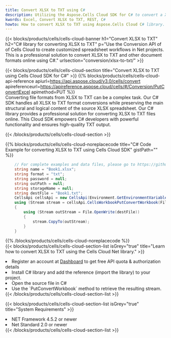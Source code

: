 ```yaml
---
title: Convert XLSX to TXT using C# 
description: Utilizing the Aspose.Cells Cloud SDK for C# to convert a XLSX format file to a TXT format file. 
kwords: Excel, Convert XLSX to TXT, REST, C#
howto: How to convert XLSX to TXT using Aspose.Cells Cloud C# library.
---
```



{{< blocks/products/cells/cells-cloud-banner h1="Convert XLSX to TXT" h2="C# library for converting XLSX to TXT" p="Use the Conversion API of of Cells Cloud to create customized spreadsheet workflows in Net projects. This is a professional solution to convert XLSX to TXT and other document formats online using C#." urlsection="conversion/xlsx-to-txt/" >}}

{{< blocks/products/cells/cells-cloud-section  title="Convert XLSX to TXT using Cells Cloud SDK for C#" >}}
{{% blocks/products/cells/cells-cloud-api-reference  apiurl=https://api.aspose.cloud/v3.0/cells/convert  apireferenceurl=https://apireference.aspose.cloud/cells/#/Conversion/PutConvertExcel  apimethod=PUT %}}
<br/>
Converting file formats from XLSX to TXT can be a complex task. Our C# SDK handles all XLSX to TXT format conversions while preserving the main structural and logical content of the source XLSX spreadsheet. Our C# library provides a professional solution for converting XLSX to TXT files online. This Cloud SDK empowers C# developers with powerful functionality and ensures high-quality TXT output.

{{< /blocks/products/cells/cells-cloud-section >}}

{{% blocks/products/cells/cells-cloud-noreplacecode title="C# Code Example for converting XLSX to TXT using Cells Cloud SDK" gistPath="" %}}
 
```cs
    // For complete examples and data files, please go to https://github.com/aspose-cells-cloud/aspose-cells-cloud-dotnet/
    string name = "Book1.xlsx";
    string format = "txt";
    string password = null;
    string outPath = null;
    string storageName = null;
    string destFile = "Book1.txt";
    CellsApi cellsApi = new CellsApi(Environment.GetEnvironmentVariable("ProductClientId"), Environment.GetEnvironmentVariable("ProductClientSecret"));
    using (Stream stream = cellsApi.CellsWorkbookPutConvertWorkbook(File.OpenRead(name), format, password, outPath, storageName))
    {
        using (Stream outStream = File.OpenWrite(destFile))
        {
            stream.CopyTo(outStream);
        }
    }
```
 
{{% /blocks/products/cells/cells-cloud-noreplacecode  %}}
<br/>
{{< blocks/products/cells/cells-cloud-section-list isGrey="true"  title="Learn how to convert XLSX to TXT using the Cells Cloud Net library." >}}
<li>Register an account at <a href="https://dashboard.aspose.cloud/">Dashboard</a> to get free API quota & authorization details</li>
<li>Install C# library and add the reference (import the library) to your project.</li>
<li>Open the source file in C#</li>
<li>Use the `PutConvertWorkbook` method to retrieve the resulting stream.</li>
{{< /blocks/products/cells/cells-cloud-section-list >}}

{{< blocks/products/cells/cells-cloud-section-list isGrey="true"  title="System Requirements" >}}
<li>NET Framework 4.5.2 or newer</li>
<li>Net Standard 2.0 or newer</li>
{{< /blocks/products/cells/cells-cloud-section-list >}}
